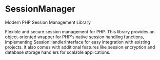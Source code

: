 # SessionManager
Modern PHP Session Management Library

Flexible and secure session management for PHP. This library provides an object-oriented wrapper for PHP's native session handling functions, implementing SessionHandlerInterface for easy integration with existing projects. It also comes with additional features like session encryption and database storage handlers for scalable applications.
